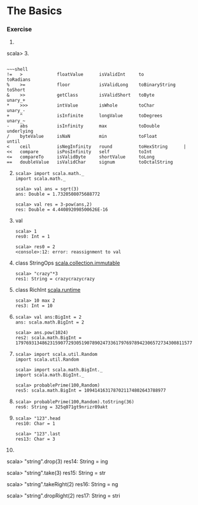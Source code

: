 # The Basics

### Exercise

1. ~~~Shell
  scala> 3.
  ~~~

  ~~~shell
  !=   >             floatValue      isValidInt     to               toRadians
  %    >=            floor           isValidLong    toBinaryString   toShort
  &    >>            getClass        isValidShort   toByte           unary_+
  *    >>>           intValue        isWhole        toChar           unary_-
  +    ^             isInfinite      longValue      toDegrees        unary_~
  -    abs           isInfinity      max            toDouble         underlying
  /    byteValue     isNaN           min            toFloat          until
  <    ceil          isNegInfinity   round          toHexString      |
  <<   compare       isPosInfinity   self           toInt
  <=   compareTo     isValidByte     shortValue     toLong
  ==   doubleValue   isValidChar     signum         toOctalString
  ~~~

2. ~~~shell
   scala> import scala.math._
   import scala.math._

   scala> val ans = sqrt(3)
   ans: Double = 1.7320508075688772
   ~~~

   ~~~shell
   scala> val res = 3-pow(ans,2)
   res: Double = 4.440892098500626E-16
   ~~~

3. val

   ~~~shell
   scala> 1
   res0: Int = 1

   scala> res0 = 2
   <console>:12: error: reassignment to val
   ~~~

4. class StringOps [scala.collection.immutable](http://www.scala-lang.org/api/2.12.3/scala/collection/immutable/StringOps.html)
   ~~~shell
   scala> "crazy"*3
   res1: String = crazycrazycrazy
   ~~~

5. class RichInt [scala.runtime](http://www.scala-lang.org/api/2.12.3/scala/runtime/RichInt.html)

   ~~~shell
   scala> 10 max 2
   res3: Int = 10
   ~~~

6. ~~~shell
   scala> val ans:BigInt = 2
   ans: scala.math.BigInt = 2

   scala> ans.pow(1024)
   res2: scala.math.BigInt = 179769313486231590772930519078902473361797697894230657273430081157732675805500963132708477322407536021120113879871393357658789768814416622492847430639474124377767893424865485276302219601246094119453082952085005768838150682342462881473913110540827237163350510684586298239947245938479716304835356329624224137216
   ~~~

7. ~~~shell
   scala> import scala.util.Random
   import scala.util.Random

   scala> import scala.math.BigInt._
   import scala.math.BigInt._

   scala> probablePrime(100,Random)
   res5: scala.math.BigInt = 1094141631787021174802643788977
   ~~~

8. ~~~shell
   scala> probablePrime(100,Random).toString(36)
   res6: String = 325q071gt9nrizr89akt
   ~~~

9. ~~~shell
   scala> "123".head
   res10: Char = 1

   scala> "123".last
   res13: Char = 3
   ~~~

10. ~~~shell
   scala> "string".drop(3)
   res14: String = ing

   scala> "string".take(3)
   res15: String = str

   scala> "string".takeRight(2)
   res16: String = ng

   scala> "string".dropRight(2)
   res17: String = stri
   ~~~
